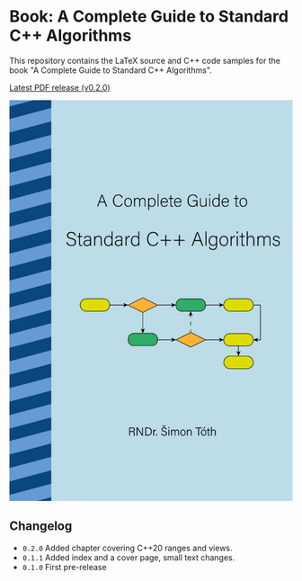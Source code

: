 # Book: A Complete Guide to Standard C++ Algorithms

This repository contains the LaTeX source and C++ code samples for the book "A Complete Guide to Standard C++ Algorithms".

[Latest PDF release (v0.2.0)](https://github.com/HappyCerberus/book-cpp-algorithms/releases/download/v0.2.0/book_release_v0.2.0.pdf)

[![Book Cover](static/book_cover.png)](https://github.com/HappyCerberus/book-cpp-algorithms/releases/download/v0.2.0/book_release_v0.2.0.pdf)

## Changelog

- `0.2.0` Added chapter covering C++20 ranges and views.
- `0.1.1` Added index and a cover page, small text changes.
- `0.1.0` First pre-release

